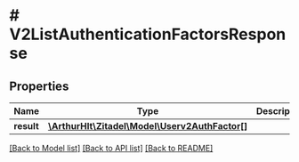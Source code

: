 # # V2ListAuthenticationFactorsResponse

## Properties

Name | Type | Description | Notes
------------ | ------------- | ------------- | -------------
**result** | [**\ArthurHlt\Zitadel\Model\Userv2AuthFactor[]**](Userv2AuthFactor.md) |  | [optional]

[[Back to Model list]](../../README.md#models) [[Back to API list]](../../README.md#endpoints) [[Back to README]](../../README.md)
